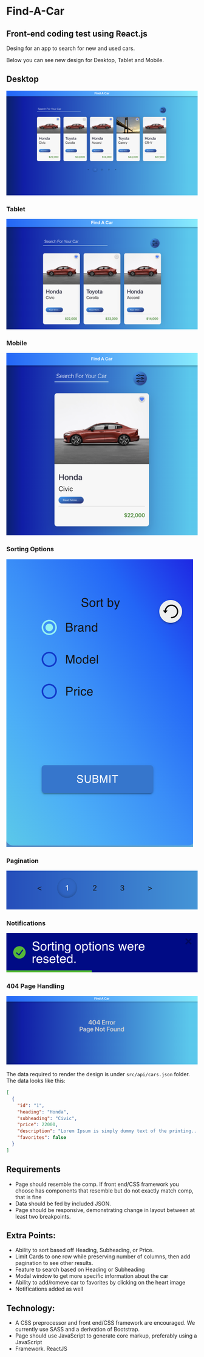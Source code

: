 # Find-A-Car

## Front-end coding test using React.js

Desing for an app to search for new and used cars.

Below you can see new design for Desktop, Tablet and Mobile.

## Desktop

![ProductListDesktop](./docs/Desktop.png)

### Tablet

![ProductListDesktop](./docs/Tablet.png)

### Mobile

![ProductListDesktop](./docs/Mobile.png)

### Sorting Options

![ProductListDesktop](./docs/SortingOptions.png)

### Pagination

![ProductListDesktop](./docs/Pagination.png)

### Notifications

![ProductListDesktop](./docs/Notifications.png)

### 404 Page Handling

![ProductListDesktop](./docs/404Page.png)

The data required to render the design is under `src/api/cars.json` folder. The
data looks like this:

```json
[
  {
    "id": "1",
    "heading": "Honda",
    "subheading": "Civic",
    "price": 22000,
    "description": "Lorem Ipsum is simply dummy text of the printing...",
    "favorites": false
  }
]
```

## Requirements

- Page should resemble the comp. If front end/CSS framework you choose has
  components that resemble but do not exactly match comp, that is fine
- Data should be fed by included JSON.
- Page should be responsive, demonstrating change in layout between at least two
  breakpoints.

## Extra Points:

- Ability to sort based off Heading, Subheading, or Price.
- Limit Cards to one row while preserving number of columns, then add pagination
  to see other results.
- Feature to search based on Heading or Subheading
- Modal window to get more specific information about the car
- Ability to add/romeve car to favorites by clicking on the heart image
- Notifications added as well

## Technology:

- A CSS preprocessor and front end/CSS framework are encouraged. We currently
  use SASS and a derivation of Bootstrap.
- Page should use JavaScript to generate core markup, preferably using a
  JavaScript
- Framework. ReactJS 
